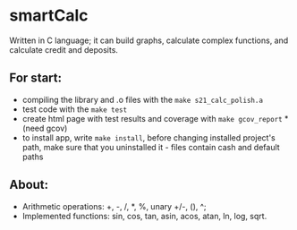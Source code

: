 # smartCalc
Written in C language; it can build graphs, calculate complex functions, and calculate credit and deposits.

## For start:
- compiling the library and .o files with the `make s21_calc_polish.a`
- test code with the `make test`
- create html page with test results and coverage with `make gcov_report` *(need gcov)
- to install app, write `make install`, before changing installed project's path, make sure that you uninstalled it - files contain cash and default paths

## About:
- Arithmetic operations: +, -, /, *, %, unary +/-, (), ^;
- Implemented functions: sin, cos, tan, asin, acos, atan, ln, log, sqrt.
